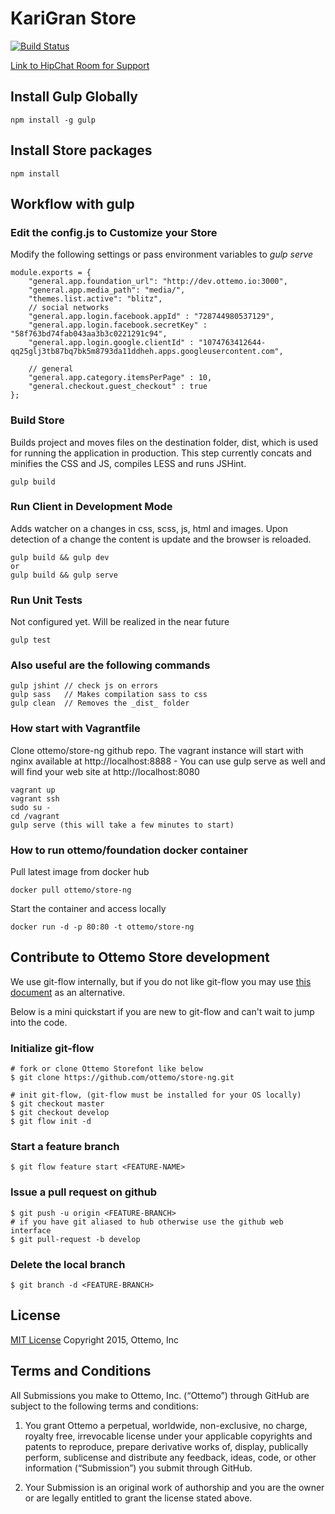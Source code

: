KariGran Store
==========

[![Build Status](https://api.shippable.com/projects/554bf823edd7f2c052e51c88/badge?branchName=develop)](https://app.shippable.com/projects/554bf823edd7f2c052e51c88/builds/latest)

[Link to HipChat Room for Support](https://www.hipchat.com/gWgE1EkYF)

## Install Gulp Globally

    npm install -g gulp

## Install Store packages

    npm install

## Workflow with gulp

### Edit the config.js to Customize your Store
Modify the following settings or pass environment variables to *gulp serve*

    module.exports = {
        "general.app.foundation_url": "http://dev.ottemo.io:3000",
        "general.app.media_path": "media/",
        "themes.list.active": "blitz",
        // social networks
        "general.app.login.facebook.appId" : "728744980537129",
        "general.app.login.facebook.secretKey" : "58f763bd74fab043aa3b3c0221291c94",
        "general.app.login.google.clientId" : "1074763412644-qq25glj3tb87bq7bk5m8793da11ddheh.apps.googleusercontent.com",
    
        // general
        "general.app.category.itemsPerPage" : 10,
        "general.checkout.guest_checkout" : true
    };

### Build Store
Builds project and moves files on the destination folder, dist, which is used for running the application in production. This step currently concats and minifies the CSS and JS, compiles LESS and runs JSHint.

    gulp build

### Run Client in Development Mode
Adds watcher on a changes in css, scss, js, html and images. Upon detection of a change the content is update and the browser is reloaded.

    gulp build && gulp dev
    or
    gulp build && gulp serve

### Run Unit Tests
Not configured yet. Will be realized in the near future

    gulp test

### Also useful are the following commands
    gulp jshint // check js on errors
    gulp sass   // Makes compilation sass to css
    gulp clean  // Removes the _dist_ folder

### How start with Vagrantfile
Clone ottemo/store-ng github repo. The vagrant instance will start with nginx available at http://localhost:8888 - You can use gulp serve as well and will find your web site at http://localhost:8080

    vagrant up
    vagrant ssh
    sudo su -
    cd /vagrant
    gulp serve (this will take a few minutes to start)

### How to run ottemo/foundation docker container
Pull latest image from docker hub

    docker pull ottemo/store-ng

Start the container and access locally

    docker run -d -p 80:80 -t ottemo/store-ng

## Contribute to Ottemo Store development
We use git-flow internally, but if you do not like git-flow you may use [this document](CONTRIBUTOR.md) as an alternative.

Below is a mini quickstart if you are new to git-flow and can't wait to jump into the code.

### Initialize git-flow

    # fork or clone Ottemo Storefont like below
    $ git clone https://github.com/ottemo/store-ng.git

    # init git-flow, (git-flow must be installed for your OS locally)
    $ git checkout master
    $ git checkout develop
    $ git flow init -d

### Start a feature branch
    $ git flow feature start <FEATURE-NAME>

### Issue a pull request on github
    $ git push -u origin <FEATURE-BRANCH>
    # if you have git aliased to hub otherwise use the github web interface
    $ git pull-request -b develop

### Delete the local branch
    $ git branch -d <FEATURE-BRANCH>


## License

[MIT License](LICENSE.md) Copyright 2015, Ottemo, Inc

## Terms and Conditions

All Submissions you make to Ottemo, Inc. (“Ottemo”) through GitHub are subject
to the following terms and conditions:

1.	You grant Ottemo a perpetual, worldwide, non-exclusive, no charge, royalty
free, irrevocable license under your applicable copyrights and patents to
reproduce, prepare derivative works of, display, publically perform, sublicense
and distribute any feedback, ideas, code, or other information (“Submission”)
you submit through GitHub.

2.	Your Submission is an original work of authorship and you are the owner or are legally entitled to grant the license stated above.
